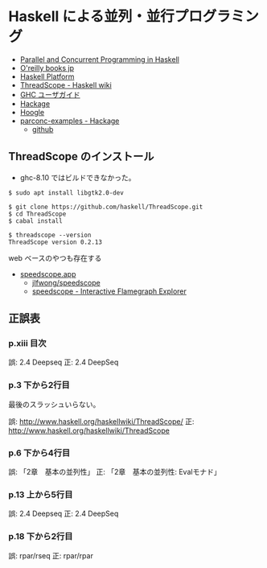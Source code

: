 # Haskell による並列・並行プログラミング

- [Parallel and Concurrent Programming in Haskell](https://simonmar.github.io/pages/pcph.html)
- [O'reilly books jp](https://www.oreilly.co.jp/books/9784873116891/)
- [Haskell Platform](https://www.haskell.org/platform/)
- [ThreadScope - Haskell wiki](https://wiki.haskell.org/ThreadScope)
- [GHC ユーザガイド](https://downloads.haskell.org/~ghc/latest/docs/html/users_guide/)
- [Hackage](https://hackage.haskell.org/)
- [Hoogle](https://hoogle.haskell.org/)
- [parconc-examples - Hackage](https://hackage.haskell.org/package/parconc-examples)
  - [github](https://github.com/simonmar/parconc-examples)

## ThreadScope のインストール

- ghc-8.10 ではビルドできなかった。

```shell
$ sudo apt install libgtk2.0-dev

$ git clone https://github.com/haskell/ThreadScope.git
$ cd ThreadScope
$ cabal install

$ threadscope --version
ThreadScope version 0.2.13
```

web ベースのやつも存在する

- [speedscope.app](https://www.speedscope.app/)
  - [jlfwong/speedscope](https://github.com/jlfwong/speedscope)
  - [speedscope - Interactive Flamegraph Explorer](http://jamie-wong.com/post/speedscope/)

## 正誤表

### p.xiii 目次

誤: 2.4 Deepseq
正: 2.4 DeepSeq

### p.3 下から2行目

最後のスラッシュいらない。

誤: http://www.haskell.org/haskellwiki/ThreadScope/
正: http://www.haskell.org/haskellwiki/ThreadScope

### p.6 下から4行目

誤: 「2章　基本の並列性」
正: 「2章　基本の並列性: Evalモナド」

### p.13 上から5行目

誤: 2.4 Deepseq
正: 2.4 DeepSeq

### p.18 下から2行目

誤: rpar/rseq
正: rpar/rpar